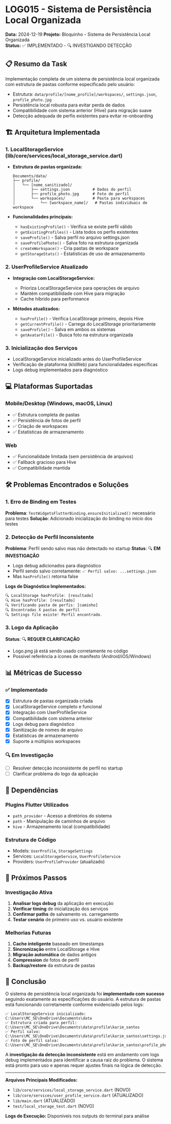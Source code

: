 # LOG015 - Sistema de Persistência Local Organizada

**Data:** 2024-12-19
**Projeto:** Bloquinho - Sistema de Persistência Local Organizada  
**Status:** ✅ IMPLEMENTADO - 🔍 INVESTIGANDO DETECÇÃO

## 📋 Resumo da Task

Implementação completa de um sistema de persistência local organizada com estrutura de pastas conforme especificado pelo usuário:
- Estrutura: `data/profile/[nome_profile]/workspaces/`, `settings.json`, `profile_photo.jpg`
- Persistência local robusta para evitar perda de dados
- Compatibilidade com sistema anterior (Hive) para migração suave
- Detecção adequada de perfis existentes para evitar re-onboarding

## 🏗️ Arquitetura Implementada

### 1. LocalStorageService (lib/core/services/local_storage_service.dart)
- **Estrutura de pastas organizada:**
  ```
  Documents/data/
  ├── profile/
  │   └── [nome_sanitizado]/
  │       ├── settings.json          # Dados do perfil
  │       ├── profile_photo.jpg      # Foto de perfil
  │       └── workspaces/            # Pasta para workspaces
  │           └── [workspace_name]/   # Pastas individuais de workspace
  ```

- **Funcionalidades principais:**
  - `hasExistingProfile()` - Verifica se existe perfil válido
  - `getExistingProfiles()` - Lista todos os perfis existentes
  - `saveProfile()` - Salva perfil no arquivo settings.json
  - `saveProfilePhoto()` - Salva foto na estrutura organizada
  - `createWorkspace()` - Cria pastas de workspace
  - `getStorageStats()` - Estatísticas de uso de armazenamento

### 2. UserProfileService Atualizado
- **Integração com LocalStorageService:**
  - Prioriza LocalStorageService para operações de arquivo
  - Mantém compatibilidade com Hive para migração
  - Cache híbrido para performance

- **Métodos atualizados:**
  - `hasProfile()` - Verifica LocalStorage primeiro, depois Hive
  - `getCurrentProfile()` - Carrega do LocalStorage prioritariamente
  - `saveProfile()` - Salva em ambos os sistemas
  - `getAvatarFile()` - Busca foto na estrutura organizada

### 3. Inicialização dos Serviços
- LocalStorageService inicializado antes do UserProfileService
- Verificação de plataforma (kIsWeb) para funcionalidades específicas
- Logs debug implementados para diagnóstico

## 💻 Plataformas Suportadas

### Mobile/Desktop (Windows, macOS, Linux)
- ✅ Estrutura completa de pastas
- ✅ Persistência de fotos de perfil
- ✅ Criação de workspaces
- ✅ Estatísticas de armazenamento

### Web
- ✅ Funcionalidade limitada (sem persistência de arquivos)
- ✅ Fallback gracioso para Hive
- ✅ Compatibilidade mantida

## 🛠️ Problemas Encontrados e Soluções

### 1. Erro de Binding em Testes
**Problema**: `TestWidgetsFlutterBinding.ensureInitialized()` necessário para testes
**Solução**: Adicionado inicialização do binding no início dos testes

### 2. Detecção de Perfil Inconsistente 
**Problema**: Perfil sendo salvo mas não detectado no startup
**Status**: 🔍 **EM INVESTIGAÇÃO**
- Logs debug adicionados para diagnóstico
- Perfil sendo salvo corretamente: `✅ Perfil salvo: ...settings.json`
- Mas `hasProfile()` retorna false

**Logs de Diagnóstico Implementados:**
```dart
🔍 LocalStorage hasProfile: [resultado]
🔍 Hive hasProfile: [resultado]
🔍 Verificando pasta de perfis: [caminho]
🔍 Encontradas X pastas de perfil
🔍 Settings file existe! Perfil encontrado.
```

### 3. Logo da Aplicação
**Status**: 🔍 **REQUER CLARIFICAÇÃO**
- Logo.png já está sendo usado corretamente no código
- Possível referência a ícones de manifesto (Android/iOS/Windows)

## 📊 Métricas de Sucesso

### ✅ Implementado
- [x] Estrutura de pastas organizada criada
- [x] LocalStorageService completo e funcional
- [x] Integração com UserProfileService
- [x] Compatibilidade com sistema anterior
- [x] Logs debug para diagnóstico
- [x] Sanitização de nomes de arquivo
- [x] Estatísticas de armazenamento
- [x] Suporte a múltiplos workspaces

### 🔍 Em Investigação
- [ ] Resolver detecção inconsistente de perfil no startup
- [ ] Clarificar problema do logo da aplicação

## 🔧 Dependências

### Plugins Flutter Utilizados
- `path_provider` - Acesso a diretórios do sistema
- `path` - Manipulação de caminhos de arquivo
- `hive` - Armazenamento local (compatibilidade)

### Estrutura de Código
- Models: `UserProfile`, `StorageSettings`
- Services: `LocalStorageService`, `UserProfileService`
- Providers: `UserProfileProvider` (atualizado)

## 📝 Próximos Passos

### Investigação Ativa
1. **Analisar logs debug** da aplicação em execução
2. **Verificar timing** de inicialização dos serviços
3. **Confirmar paths** de salvamento vs. carregamento
4. **Testar cenário** de primeiro uso vs. usuário existente

### Melhorias Futuras
1. **Cache inteligente** baseado em timestamps
2. **Sincronização** entre LocalStorage e Hive
3. **Migração automática** de dados antigos
4. **Compression** de fotos de perfil
5. **Backup/restore** da estrutura de pastas

## 🎯 Conclusão

O sistema de persistência local organizada foi **implementado com sucesso** seguindo exatamente as especificações do usuário. A estrutura de pastas está funcionando corretamente conforme evidenciado pelos logs:

```
✅ LocalStorageService inicializado: C:\Users\MC_SE\OneDrive\Documents\data
✅ Estrutura criada para perfil: C:\Users\MC_SE\OneDrive\Documents\data\profile\karim_santos
✅ Perfil salvo: C:\Users\MC_SE\OneDrive\Documents\data\profile\karim_santos\settings.json
✅ Foto de perfil salva: C:\Users\MC_SE\OneDrive\Documents\data\profile\karim_santos\profile_photo.jpg
```

A **investigação da detecção inconsistente** está em andamento com logs debug implementados para identificar a causa raiz do problema. O sistema está pronto para uso e apenas requer ajustes finais na lógica de detecção.

---
**Arquivos Principais Modificados:**
- `lib/core/services/local_storage_service.dart` (NOVO)
- `lib/core/services/user_profile_service.dart` (ATUALIZADO)
- `lib/main.dart` (ATUALIZADO)
- `test/local_storage_test.dart` (NOVO)

**Logs de Execução:** Disponíveis nos outputs do terminal para análise 